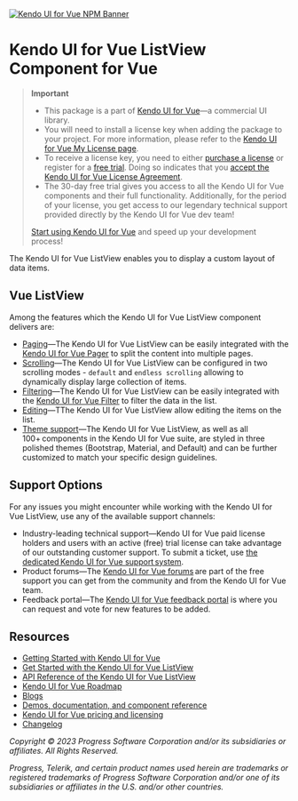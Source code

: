 <a href="https://www.telerik.com/kendo-vue-ui?utm_medium=referral&utm_source=npm&utm_campaign=kendo-ui-vue-trial-npm-listview&utm_content=banner" target="_blank">
<img src="https://www.telerik.com/kendo-vue-ui/components/npm-banner.svg" alt="Kendo UI for Vue NPM Banner">
</a>

# Kendo UI for Vue ListView Component for Vue

> **Important**
> * This package is а part of [Kendo UI for Vue](https://www.telerik.com/kendo-vue-ui?utm_medium=referral&utm_source=npm&utm_campaign=kendo-ui-vue-trial-npm-listview)&mdash;a commercial UI library.
> * You will need to install a license key when adding the package to your project. For more information, please refer to the [Kendo UI for Vue My License page](https://www.telerik.com/kendo-vue-ui/components/my-license/?utm_medium=referral&utm_source=npm&utm_campaign=kendo-ui-vue-trial-npm-listview).
> * To receive a license key, you need to either [purchase a license](https://www.telerik.com/kendo-vue-ui/pricing?utm_medium=referral&utm_source=npm&utm_campaign=kendo-ui-vue-trial-npm-listview) or register for a [free trial](https://www.telerik.com/try/kendo-vue-ui?utm_medium=referral&utm_source=npm&utm_campaign=kendo-ui-vue-trial-npm-listview). Doing so indicates that you [accept the Kendo UI for Vue License Agreement](https://www.telerik.com/purchase/license-agreement/progress-kendovue?utm_medium=referral&utm_source=npm&utm_campaign=kendo-ui-vue-trial-npm-listview).
> * The 30-day free trial gives you access to all the Kendo UI for Vue components and their full functionality. Additionally, for the period of your license, you get access to our legendary technical support provided directly by the Kendo UI for Vue dev team!
>
> [Start using Kendo UI for Vue](https://www.telerik.com/try/kendo-vue-ui?utm_medium=referral&utm_source=npm&utm_campaign=kendo-ui-vue-trial-npm-listview) and speed up your development process!

The Kendo UI for Vue ListView enables you to display a custom layout of data items.

## Vue ListView

Among the features which the Kendo UI for Vue ListView component delivers are:

* [Paging](https://www.telerik.com/kendo-vue-ui/components/listview/paging/?utm_medium=referral&utm_source=npm&utm_campaign=kendo-ui-vue-trial-npm-listview)&mdash;The Kendo UI for Vue ListView can be easily integrated with the [Kendo UI for Vue Pager](https://www.telerik.com/kendo-vue-ui/components/datatools/pager/?utm_medium=referral&utm_source=npm&utm_campaign=kendo-ui-vue-trial-npm-listview) to split the content into multiple pages.
* [Scrolling](https://www.telerik.com/kendo-vue-ui/components/listview/scroll-modes/?utm_medium=referral&utm_source=npm&utm_campaign=kendo-ui-vue-trial-npm-listview)&mdash;The Kendo UI for Vue ListView can be configured in two scrolling modes - `default` and `endless scrolling` allowing to dynamically display large collection of items.
* [Filtering](https://www.telerik.com/kendo-vue-ui/components/listview/filtering/?utm_medium=referral&utm_source=npm&utm_campaign=kendo-ui-vue-trial-npm-listview)&mdash;The Kendo UI for Vue ListView can be easily integrated with the [Kendo UI for Vue Filter](https://www.telerik.com/kendo-vue-ui/components/datatools/filter/?utm_medium=referral&utm_source=npm&utm_campaign=kendo-ui-vue-trial-npm-listview) to filter the data in the list.
* [Editing](https://www.telerik.com/kendo-vue-ui/components/listview/editing/?utm_medium=referral&utm_source=npm&utm_campaign=kendo-ui-vue-trial-npm-listview)&mdash;TThe Kendo UI for Vue ListView allow editing the items on the list.
* [Theme support](https://www.telerik.com/kendo-vue-ui/components/styling/?utm_medium=referral&utm_source=npm&utm_campaign=kendo-ui-vue-trial-npm-listview)&mdash;The Kendo UI for Vue ListView, as well as all 100+ components in the Kendo UI for Vue suite, are styled in three polished themes (Bootstrap, Material, and Default) and can be further customized to match your specific design guidelines.

## Support Options

For any issues you might encounter while working with the Kendo UI for Vue ListView, use any of the available support channels:

* Industry-leading technical support&mdash;Kendo UI for Vue paid license holders and users with an active (free) trial license can take advantage of our outstanding customer support. To submit a ticket, use [the dedicated Kendo UI for Vue support system](https://www.telerik.com/account/support-tickets?utm_medium=referral&utm_source=npm&utm_campaign=kendo-ui-vue-trial-npm-listview).
* Product forums&mdash;The [Kendo UI for Vue forums](https://www.telerik.com/forums/kendo-ui-vue?utm_medium=referral&utm_source=npm&utm_campaign=kendo-ui-vue-trial-npm-listview) are part of the free support you can get from the community and from the Kendo UI for Vue team.
* Feedback portal&mdash;The [Kendo UI for Vue feedback portal](https://feedback.telerik.com/kendo-vue-ui?utm_medium=referral&utm_source=npm&utm_campaign=kendo-ui-vue-trial-npm-listview) is where you can request and vote for new features to be added.

## Resources

* [Getting Started with Kendo UI for Vue](https://www.telerik.com/kendo-vue-ui/components/getting-started/?utm_medium=referral&utm_source=npm&utm_campaign=kendo-ui-vue-trial-npm-listview)
* [Get Started with the Kendo UI for Vue ListView](https://www.telerik.com/kendo-vue-ui/components/listview/?utm_medium=referral&utm_source=npm&utm_campaign=kendo-ui-vue-trial-npm-listview)
* [API Reference of the Kendo UI for Vue ListView](https://www.telerik.com/kendo-vue-ui/components/listview/api/?utm_medium=referral&utm_source=npm&utm_campaign=kendo-ui-vue-trial-npm-listview)
* [Kendo UI for Vue Roadmap](https://www.telerik.com/support/whats-new/kendo-vue-ui/roadmap?utm_medium=referral&utm_source=npm&utm_campaign=kendo-ui-vue-trial-npm-listview)
* [Blogs](https://www.telerik.com/blogs/tag/vue?utm_medium=referral&utm_source=npm&utm_campaign=kendo-ui-vue-trial-npm-listview)
* [Demos, documentation, and component reference](https://www.telerik.com/kendo-vue-ui/components/?utm_medium=referral&utm_source=npm&utm_campaign=kendo-ui-vue-trial-npm-listview)
* [Kendo UI for Vue pricing and licensing](https://www.telerik.com/kendo-vue-ui/pricing?utm_medium=referral&utm_source=npm&utm_campaign=kendo-ui-vue-trial-npm-listview)
* [Changelog](https://www.telerik.com/kendo-vue-ui/components/changelogs/ui-for-vue/?utm_medium=referral&utm_source=npm&utm_campaign=kendo-ui-vue-trial-npm-listview)

*Copyright © 2023 Progress Software Corporation and/or its subsidiaries or affiliates. All Rights Reserved.*

*Progress, Telerik, and certain product names used herein are trademarks or registered trademarks of Progress Software Corporation and/or one of its subsidiaries or affiliates in the U.S. and/or other countries.*
